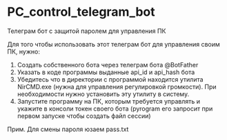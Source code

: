 # PC_control_telegram_bot
Телеграм бот с защитой паролем для управления ПК

Для того чтобы использовать этот телеграм бот для управления своим ПК, нужно:
1) Создать собственного бота через телеграм бота @BotFather
2) Указать в коде программы выданные api_id и api_hash бота
3) Убедитесь что в директории с программой находится утилита NirCMD.exe (нужна для управления регулировкой громкости).
	При необходимости нужно установить эту утилиту в систему.
4) Запустите программу на ПК, которым требуется управлять и укажите в консоли токен своего бота
	(pyrogram его запросит при первом запуске чтобы создать файл сессии)

Прим.
Для смены пароля юзаем pass.txt
